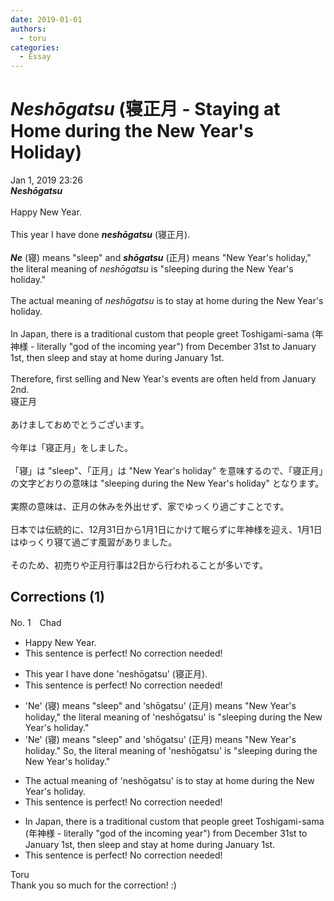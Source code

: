 ```yaml
---
date: 2019-01-01
authors:
  - toru
categories:
  - Essay
---
```


<h1 id="subject_show"><strong><em>Neshōgatsu</strong></em> (寝正月 - Staying at Home during the New Year's Holiday)</h1>
<div class="date">Jan 1, 2019 23:26</div>
<div id="post"><div id="body_show_ori">
<strong><em>Neshōgatsu</strong></em><br/><br/>Happy New Year.<br/><br/>This year I have done <strong><em>neshōgatsu</em></strong> (寝正月).<br/><br/><strong><em>Ne</em></strong> (寝) means "sleep" and <strong><em>shōgatsu</em></strong> (正月) means "New Year's holiday," the literal meaning of <em>neshōgatsu</em> is "sleeping during the New Year's holiday."<br/><br/>The actual meaning of <em>neshōgatsu</em> is to stay at home during the New Year's holiday.<br/><br/>In Japan, there is a traditional custom that people greet Toshigami-sama (年神様 - literally "god of the incoming year") from December 31st to January 1st, then sleep and stay at home during January 1st.<br/><br/>Therefore, first selling and New Year's events are often held from January 2nd.
</div></div>

<!-- more -->

<div id="post_ja"><div id="body_show_mo">
寝正月<br/><br/>あけましておめでとうございます。<br/><br/>今年は「寝正月」をしました。<br/><br/>「寝」は "sleep"、「正月」は "New Year's holiday" を意味するので、「寝正月」の文字どおりの意味は "sleeping during the New Year's holiday" となります。<br/><br/>実際の意味は、正月の休みを外出せず、家でゆっくり過ごすことです。<br/><br/>日本では伝統的に、12月31日から1月1日にかけて眠らずに年神様を迎え、1月1日はゆっくり寝て過ごす風習がありました。<br/><br/>そのため、初売りや正月行事は2日から行われることが多いです。
</div></div>

## Corrections (1)
<div id="block"><div class="first_name"> No. 1　<span class="just_name">Chad</span></div><div id="block2">
<ul class="correction_field">
<li class="incorrect">Happy New Year.</li>
<li class="corrected perfect">This sentence is perfect! No correction needed!</li>
</ul>
<ul class="correction_field">
<li class="incorrect">This year I have done 'neshōgatsu' (寝正月).</li>
<li class="corrected perfect">This sentence is perfect! No correction needed!</li>
</ul>
<ul class="correction_field">
<li class="incorrect">'Ne' (寝) means "sleep" and 'shōgatsu' (正月) means "New Year's holiday," the literal meaning of 'neshōgatsu' is "sleeping during the New Year's holiday."</li>
<li class="corrected correct">
'Ne' (寝) means "sleep" and 'shōgatsu' (正月) means "New Year's holiday." <span class="f_red">So,</span> the literal meaning of 'neshōgatsu' is "sleeping during the New Year's holiday."
</li>
</ul>
<ul class="correction_field">
<li class="incorrect">The actual meaning of 'neshōgatsu' is to stay at home during the New Year's holiday.</li>
<li class="corrected perfect">This sentence is perfect! No correction needed!</li>
</ul>
<ul class="correction_field">
<li class="incorrect">In Japan, there is a traditional custom that people greet Toshigami-sama (年神様 - literally "god of the incoming year") from December 31st to January 1st, then sleep and stay at home during January 1st.</li>
<li class="corrected perfect">This sentence is perfect! No correction needed!</li>
</ul>
</div><div class="name"><span class="just_name">Toru</span><br>
Thank you so much for the correction! :)
</div>
</div>
